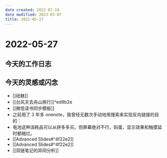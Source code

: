 ```yaml
---
date created: 2022-07-18
date modified: 2023-03-07
title: 2022-05-27
---
```


# 2022-05-27

## 今天的工作日志

## 今天的灵感或闪念

- [[祛魅]]
- [[台风天去舟山旅行]]^ed9b2e
- [[微信读书同步模板]]
- 之前用了 3 年多 onenote，我曾经无数次手动地用搜索来实现反向链接的目的：
- 电池这种消耗品可以从拼多多买。但屏幕绝对不行，妈蛋，显示效果和触摸延时都贼烂。
- [[Advanced Slides#^4f22e2]]
- [[Advanced Slides#^4f22e2]]
- [[双链笔记的异同分析]]
